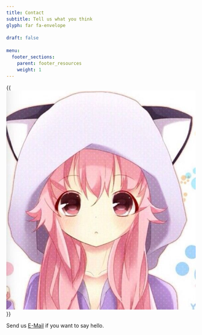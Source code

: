 ```yaml
---
title: Contact
subtitle: Tell us what you think
glyph: far fa-envelope

draft: false

menu:
  footer_sections:
    parent: footer_resources
    weight: 1
---
```


{{<img src="/images/cute-kawaii.jpg" class="float-right pl-3">}}

Send us <a href="mailto:jdillon@users.noreply.github.com"><i class="far fa-envelope"></i> E-Mail</a> if you want to say hello.